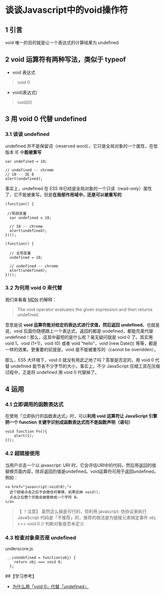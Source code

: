# 谈谈Javascript中的void操作符

## 1 引言

void 唯一的目的就是让一个表达式的计算结果为 undefined

## 2 void 运算符有两种写法，类似于 typeof
- void 表达式
 
 > void 0

- void(表达式)

 > void(0)
 
## 3 用 void 0 代替 undefined

### 3.1 谈谈 undefined

undefined 并不是保留词（reserved word），它只是全局对象的一个属性，在低版本 IE 中**能被重写**

```
var undefined = 10;

// undefined -- chrome
// 10 -- IE 8
alert(undefined);
```
事实上，undefined 在 ES5 中已经是全局对象的一个只读（read-only）属性了，它不能被重写。但是**在局部作用域中，还是可以被重写的**

```
(function() {
 
 //局部变量
  var undefined = 10;

  // 10 -- chrome
  alert(undefined);
})();

(function() {

  // 全局变量
  undefined = 10;

  // undefined -- chrome
  alert(undefined);
})();
```
### 3.2 为何用 void 0 来代替
我们来看看 [MDN](https://developer.mozilla.org/en-US/docs/Web/JavaScript/Reference/Operators/void) 的解释：

> The void operator evaluates the given expression and then returns undefined.

意思是说 **void 运算符能对给定的表达式进行求值，然后返回 undefined**。也就是说，void 后面你随便跟上一个表达式，返回的都是 undefined，都能完美代替 undefined！那么，这其中最短的是什么呢？毫无疑问就是 void 0 了。其实用 void 1，void (1+1)，void (0) 或者 void "hello"，void (new Date()) 等等，都是一样的效果。更重要的前提是，void 是不能被重写的（cannot be overidden）。

那么，ES5 大环境下，void 0 就没有用武之地了吗？答案是否定的，用 void 0 代替 undefined 能节省不少字节的大小，事实上，不少 JavaScript 压缩工具在压缩过程中，正是将 undefined 用 void 0 代替掉了。

## 4 运用

### 4.1 立即调用的函数表达式

在使用「立即执行的函数表达式」时，可以**利用 void 运算符让 JavaScript 引擎把一个 function 关键字识别成函数表达式而不是函数声明（语句）**

```
void function Fn(){
	alert(1);
}();
```

### 4.2 超链接使用
当用户点击一个以 javascript: URI 时，它会评估URI中的代码，然后用返回的值替换页面内容，除非返回的值是undefined。void运算符可用于返回undefined。例如：

```
<a href="javascript:void(0);">
  这个链接点击之后不会做任何事情，如果去掉 void()，
  点击之后整个页面会被替换成一个字符 0。
</a>
```
>【 ！注意】
>虽然这么做是可行的，但利用 javascript: 伪协议来执行 JavaScript 代码是「不推荐」的，推荐的做法是为链接元素绑定事件 obj === void 0 // 判断对象是否未定义

### 4.3 检查对象是否是 undefined

underscore.js

```
 _.isUndefined = function(obj) {
    return obj === void 0;
  };
```
##【学习参考】
- [为什么用「void 0」代替「undefined」](https://github.com/hanzichi/underscore-analysis/issues/1)

